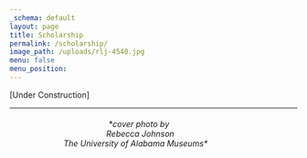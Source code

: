 ```yaml
---
_schema: default
layout: page
title: Scholarship
permalink: /scholarship/
image_path: /uploads/rlj-4540.jpg
menu: false
menu_position:
---
```

\[Under Construction\]

---

###### &nbsp; &nbsp; &nbsp; &nbsp;&nbsp; &nbsp; &nbsp; &nbsp; &nbsp; &nbsp; &nbsp;&nbsp; &nbsp; &nbsp; &nbsp; &nbsp;&nbsp; &nbsp;&nbsp; &nbsp; &nbsp; &nbsp; &nbsp; &nbsp; \*cover photo by<br>&nbsp; &nbsp; &nbsp; &nbsp; &nbsp; &nbsp; &nbsp; &nbsp;&nbsp; &nbsp; &nbsp; &nbsp; &nbsp; &nbsp;&nbsp; &nbsp; &nbsp; &nbsp; &nbsp; &nbsp; &nbsp; &nbsp;&nbsp; Rebecca Johnson<br>&nbsp; &nbsp; &nbsp; &nbsp; &nbsp; &nbsp; &nbsp; &nbsp; &nbsp; &nbsp; &nbsp; &nbsp; The University of Alabama Museums\*
